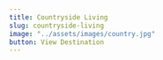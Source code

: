 ```yaml
---
title: Countryside Living
slug: countryside-living
image: "../assets/images/country.jpg"
button: View Destination
---
```

